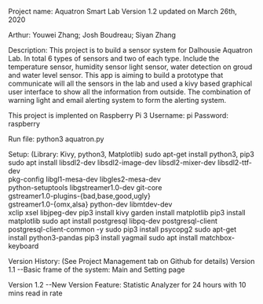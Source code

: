 Project name: Aquatron Smart Lab
Version 1.2 updated on March 26th, 2020

Arthur: Youwei Zhang; Josh Boudreau; Siyan Zhang

Description: This project is to build a sensor system for Dalhousie Aquatron Lab. In total 6 types of sensors and two of each type. Include the temperature sensor, humidity sensor light sensor, water detection on groud and water level sensor. This app is aiming to build a prototype that communicate will all the sensors in the lab and used a kivy based graphical user interface to show all the information from outside. The combination of warning light and email alerting system to form the alerting system.


This project is implented on Raspberry Pi 3
Username:   pi
Password:   raspberry

Run file: python3 aquatron.py

Setup: (Library: Kivy, python3, Matplotlib)
sudo apt-get install python3, pip3
sudo apt install libsdl2-dev libsdl2-image-dev libsdl2-mixer-dev libsdl2-ttf-dev \
   pkg-config libgl1-mesa-dev libgles2-mesa-dev \
   python-setuptools libgstreamer1.0-dev git-core \
   gstreamer1.0-plugins-{bad,base,good,ugly} \
   gstreamer1.0-{omx,alsa} python-dev libmtdev-dev \
   xclip xsel libjpeg-dev
pip3 install kivy
garden install matplotlib
pip3 install matplotlib
sudo apt install postgresql libpq-dev postgresql-client postgresql-client-common -y
sudo pip3 install psycopg2
sudo apt-get install python3-pandas
pip3 install yagmail
sudo apt install matchbox-keyboard


Version History: (See Project Management tab on Github for details)
Version 1.1
--Basic frame of the system: Main and Setting page

Version 1.2
--New Version Feature: Statistic Analyzer for 24 hours with 10 mins read in rate